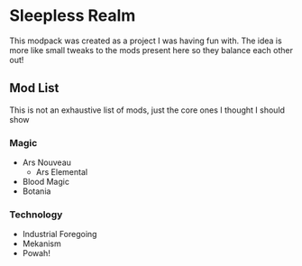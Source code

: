# Sleepless Realm

This modpack was created as a project I was having fun with. The idea is more like small tweaks to the mods present here so they balance each other out!

## Mod List

This is not an exhaustive list of mods, just the core ones I thought I should show

### Magic

- Ars Nouveau
  - Ars Elemental
- Blood Magic
- Botania

### Technology

- Industrial Foregoing
- Mekanism
- Powah!

### 
